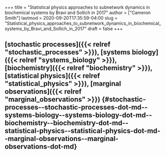 +++
title = "Statistical physics approaches to subnetwork dynamics in biochemical systems by Bravi and Sollich in 2017"
author = ["Cameron Smith"]
lastmod = 2020-09-20T17:35:59-04:00
slug = "Statistical_physics_approaches_to_subnetwork_dynamics_in_biochemical_systems_by_Bravi_and_Sollich_in_2017"
draft = false
+++

## [stochastic processes]({{< relref "stochastic_processes" >}}), [systems biology]({{< relref "systems_biology" >}}), [biochemistry]({{< relref "biochemistry" >}}), [statistical physics]({{< relref "statistical_physics" >}}), [marginal observations]({{< relref "marginal_observations" >}}) {#stochastic-processes--stochastic-processes-dot-md--systems-biology--systems-biology-dot-md--biochemistry--biochemistry-dot-md--statistical-physics--statistical-physics-dot-md--marginal-observations--marginal-observations-dot-md}
